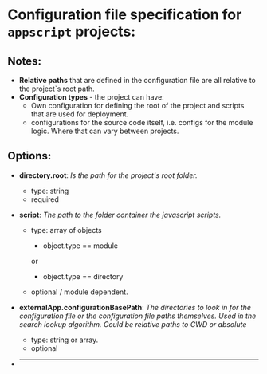 # Configuration file specification for `appscript` projects: 

## Notes:
- **Relative paths** that are defined in the configuration file are all relative to the project`s root path.
- **Configuration types** - the project can have:
    - Own configuration for defining the root of the project and scripts that are used for deployment. 
    - configurations for the source code itself, i.e. configs for the module logic. Where that can vary between projects.

## Options: 
- **directory.root**:
    _Is the path for the project's root folder._
    - type: string
    - required
- **script**:
    _The path to the folder container the javascript scripts._
    - type: array of objects
        - object.type == module

        or
        - object.type == directory
    - optional / module dependent.

        
- **externalApp.configurationBasePath**:
    _The directories to look in for the configuration file or the configuration file paths themselves. Used in the search lookup algorithm. Could be relative paths to CWD or absolute_
    - type: string or array.
    - optional

- ****
